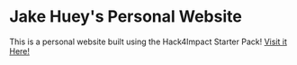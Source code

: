 # Jake Huey's Personal Website
This is a personal website built using the Hack4Impact Starter Pack!
<Here is my first ever website created in Visual Studio Code.>
[Visit it Here!](https://<jhueyy>.github.io)
